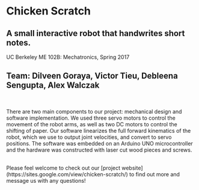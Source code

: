# Chicken Scratch
## A small interactive robot that handwrites short notes.

UC Berkeley ME 102B: Mechatronics, Spring 2017
## Team: Dilveen Goraya, Victor Tieu, Debleena Sengupta, Alex Walczak

<br>
<!-- <iframe src="https://drive.google.com/file/d/0B6183kZa-7tDazhRMGVBSl9jV2s/preview" width="640" height="480"></iframe> -->

There are two main components to our project: mechanical design and software implementation. We used three servo motors to control the movement of the robot arms, as well as two DC motors to control the shifting of paper. Our software linearizes the full forward kinematics of the robot, which we use to output joint velocities, and convert to servo positions. The software was embedded on an Arduino UNO microcontroller and the hardware was constructed with laser cut wood pieces and screws.

<br>
Please feel welcome to check out our [project website](https://sites.google.com/view/chicken-scratch/) to find out more and message us with any questions!
